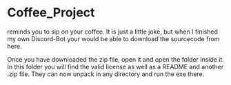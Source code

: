 # Coffee_Project
reminds you to sip on your coffee.
It is just a little joke, but when I finished my own Discord-Bot your would be able to download the sourcecode from here.

Once you have downloaded the zip file, open it and open the folder inside it. In this folder you will find the valid license as well as a README and another .zip file. They can now unpack in any directory and run the exe there. 
